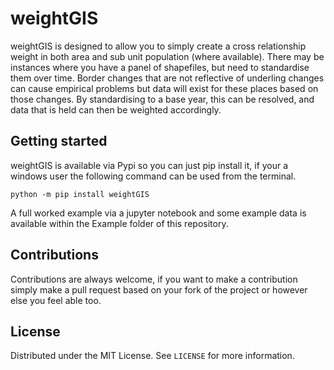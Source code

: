 # weightGIS

weightGIS is designed to allow you to simply create a cross relationship weight in both area and sub unit population
(where available). There may be instances where you have a panel of shapefiles, but need to standardise them over time.
Border changes that are not reflective of underling changes can cause empirical problems but data will exist for these
places based on those changes. By standardising to a base year, this can be resolved, and data that is held can then 
be weighted accordingly. 


## Getting started
weightGIS is available via Pypi so you can just pip install it, if your a windows user the following command can
be used from the terminal. 

```shell script
python -m pip install weightGIS
```

A full worked example via a jupyter notebook and some example data is available within the Example folder of this 
repository.

<!-- CONTRIBUTIONS -->
## Contributions
Contributions are always welcome, if you want to make a contribution simply make a pull request based on your fork of
the project or however else you feel able too. 

<!-- License -->
## License
Distributed under the MIT License. See `LICENSE` for more information.

